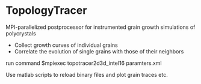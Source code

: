 # TopologyTracer
MPI-parallelized postprocessor for instrumented grain growth simulations of polycrystals

* Collect growth curves of individual grains
* Correlate the evolution of single grains with those of their neighbors

run command
$mpiexec topotracer2d3d_intel16 <simid> paramters.xml

Use matlab scripts to reload binary files and plot grain traces etc.
